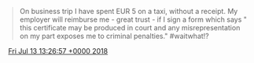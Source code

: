 > On business trip I have spent EUR 5 on a taxi, without a receipt\. My employer will reimburse me \- great trust \- if I sign a form which says " this certificate may be produced in court and any misrepresentation on my part exposes me to criminal penalties\." \#waitwhat\!?

<img src="../../media/tweet.ico" width="12" /> [Fri Jul 13 13:26:57 +0000 2018](https://twitter.com/DromerDenker/status/1017762304513970177)
